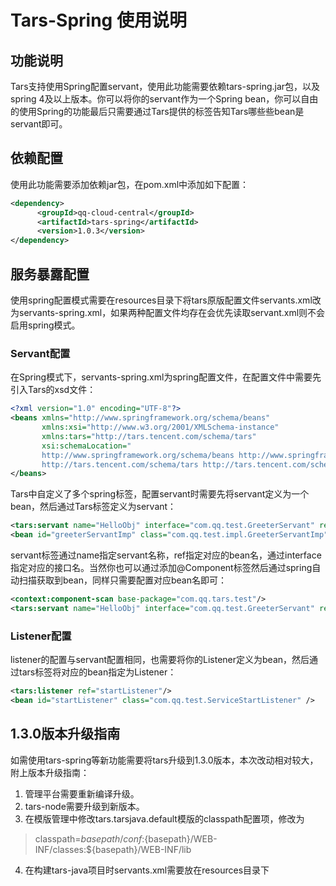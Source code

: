 # Tars-Spring 使用说明

## 功能说明

Tars支持使用Spring配置servant，使用此功能需要依赖tars-spring.jar包，以及spring 4及以上版本。你可以将你的servant作为一个Spring bean，你可以自由的使用Spring的功能最后只需要通过Tars提供的标签告知Tars哪些些bean是servant即可。

## 依赖配置

使用此功能需要添加依赖jar包，在pom.xml中添加如下配置：

```xml
<dependency>
      <groupId>qq-cloud-central</groupId>
      <artifactId>tars-spring</artifactId>
      <version>1.0.3</version>
</dependency>
```

## 服务暴露配置

使用spring配置模式需要在resources目录下将tars原版配置文件servants.xml改为servants-spring.xml，如果两种配置文件均存在会优先读取servant.xml则不会启用spring模式。

### Servant配置

在Spring模式下，servants-spring.xml为spring配置文件，在配置文件中需要先引入Tars的xsd文件：

```xml
<?xml version="1.0" encoding="UTF-8"?>
<beans xmlns="http://www.springframework.org/schema/beans"
       xmlns:xsi="http://www.w3.org/2001/XMLSchema-instance"
       xmlns:tars="http://tars.tencent.com/schema/tars"
       xsi:schemaLocation="
       http://www.springframework.org/schema/beans http://www.springframework.org/schema/beans/spring-beans-4.0.xsd
       http://tars.tencent.com/schema/tars http://tars.tencent.com/schema/tars/tars.xsd">
</beans>
```

Tars中自定义了多个spring标签，配置servant时需要先将servant定义为一个bean，然后通过Tars标签定义为servant：

```xml
<tars:servant name="HelloObj" interface="com.qq.test.GreeterServant" ref="greeterServantImp"/>
<bean id="greeterServantImp" class="com.qq.test.impl.GreeterServantImp" />
```

servant标签通过name指定servant名称，ref指定对应的bean名，通过interface指定对应的接口名。当然你也可以通过添加@Component标签然后通过spring自动扫描获取到bean，同样只需要配置对应bean名即可：

```xml
<context:component-scan base-package="com.qq.tars.test"/>
<tars:servant name="HelloObj" interface="com.qq.test.GreeterServant" ref="greeterServantImp"/>
```

### Listener配置

listener的配置与servant配置相同，也需要将你的Listener定义为bean，然后通过tars标签将对应的bean指定为Listener：

```xml
<tars:listener ref="startListener"/>
<bean id="startListener" class="com.qq.test.ServiceStartListener" />
```
## 1.3.0版本升级指南

如需使用tars-spring等新功能需要将tars升级到1.3.0版本，本次改动相对较大，附上版本升级指南：
1. 管理平台需要重新编译升级。
2. tars-node需要升级到新版本。
3. 在模版管理中修改tars.tarsjava.default模版的classpath配置项，修改为
> classpath=${basepath}/conf:${basepath}/WEB-INF/classes:${basepath}/WEB-INF/lib
4. 在构建tars-java项目时servants.xml需要放在resources目录下
